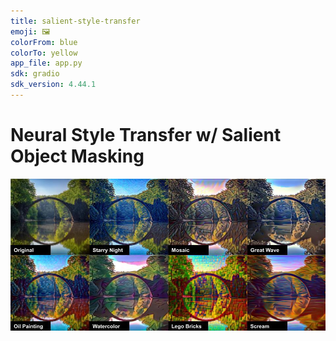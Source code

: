 ```yaml
---
title: salient-style-transfer
emoji: 🖼️
colorFrom: blue
colorTo: yellow
app_file: app.py
sdk: gradio
sdk_version: 4.44.1
---
```

# Neural Style Transfer w/ Salient Object Masking

<img src='media/figure1.jpg'>
